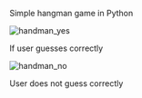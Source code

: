Simple hangman game in Python 

![handman_yes](https://user-images.githubusercontent.com/62496601/142242019-f46ee044-7561-4de5-bd0c-cb5f6c7f1563.jpg)

If user guesses correctly

![handman_no](https://user-images.githubusercontent.com/62496601/142242640-04243457-25c2-47b7-bb5d-16cb79287dfd.jpg)

User does not guess correctly
